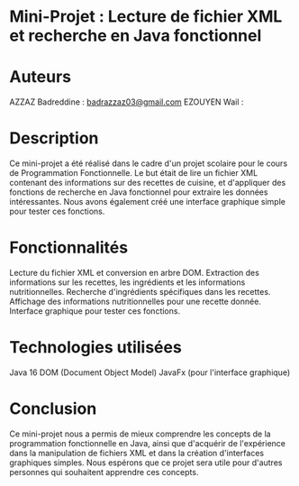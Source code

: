 # Mini-Projet : Lecture de fichier XML et recherche en Java fonctionnel
# Auteurs
AZZAZ Badreddine : badrazzaz03@gmail.com
EZOUYEN Wail : 
# Description
Ce mini-projet a été réalisé dans le cadre d'un projet scolaire pour le cours de Programmation Fonctionnelle. Le but était de lire un fichier XML contenant des informations sur des recettes de cuisine, et d'appliquer des fonctions de recherche en Java fonctionnel pour extraire les données intéressantes.
Nous avons également créé une interface graphique simple pour tester ces fonctions.

# Fonctionnalités
Lecture du fichier XML et conversion en arbre DOM.
Extraction des informations sur les recettes, les ingrédients et les informations nutritionnelles.
Recherche d'ingrédients spécifiques dans les recettes.
Affichage des informations nutritionnelles pour une recette donnée.
Interface graphique pour tester ces fonctions.

# Technologies utilisées
Java 16
DOM (Document Object Model)
JavaFx (pour l'interface graphique)
# Conclusion
Ce mini-projet nous a permis de mieux comprendre les concepts de la programmation fonctionnelle en Java, ainsi que d'acquérir de l'expérience dans la manipulation de fichiers XML et dans la création d'interfaces graphiques simples. Nous espérons que ce projet sera utile pour d'autres personnes qui souhaitent apprendre ces concepts.
